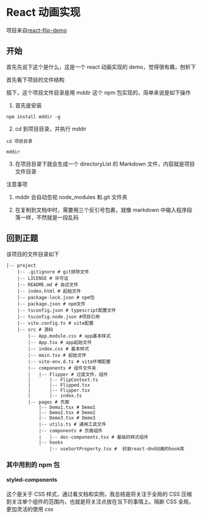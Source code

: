 # React 动画实现

项目来自[react-flip-demo](https://github.com/MinJieLiu/react-flip-demo)

## 开始

首先先说下这个是什么，这是一个 react 动画实现的 demo，觉得很有趣，刨析下

首先看下项目的文件结构

插下，这个项目文件目录是用 mddir 这个 npm 包实现的，简单来说是如下操作

1. 首先是安装

```shell
npm install mddir -g
```

2. cd 到项目目录，并执行 mddir

```shell
cd 项目目录

mddir
```

3. 在项目目录下就会生成一个 directoryList 的 Markdown 文件，内容就是项目文件目录

注意事项

1. mddir 会自动忽视 node_modules 和.git 文件夹

2. 在复制到文档中时，需要用三个反引号包裹，就像 markdown 中输入程序段落一样，不然就是一段乱码

## 回到正题

该项目的文件目录如下

```
|-- project
    |-- .gitignore # git排除文件
    |-- LICENSE # 许可证
    |-- README.md # 自述文件
    |-- index.html # 起始文件
    |-- package-lock.json # npm包
    |-- package.json # npm文件
    |-- tsconfig.json # typescript配置文件
    |-- tsconfig.node.json #项目引用
    |-- vite.config.ts # vite配置
    |-- src # 源码
        |-- App.module.css # app基本样式
        |-- App.tsx # app起始文件
        |-- index.css # 基本样式
        |-- main.tsx # 起始文件
        |-- vite-env.d.ts # vite环境配置
        |-- components # 组件文件夹
        |   |-- Flipper # 过度文件，组件
        |       |-- FlipContext.ts
        |       |-- Flipped.tsx
        |       |-- Flipper.tsx
        |       |-- index.ts
        |-- pages # 页面
            |-- Demo1.tsx # Demo1
            |-- Demo2.tsx # Demo2
            |-- Demo3.tsx # Demo3
            |-- utils.ts # 通用工具文件
            |-- components # 页面组件
            |   |-- doc-components.tsx # 基础的样式组件
            |-- hooks
                |-- useSortProperty.tsx #  封装react-dnd动画的hook库
```

### 其中用到的 npm 包

#### styled-components

这个是关于 CSS 样式，通过看文档和实例，我总结是将关注于全局的 CSS 压缩到关注单个组件的范围内，也就是将关注点放在当下的事情上。隔断 CSS 全局，更加灵活的使用 css

####
